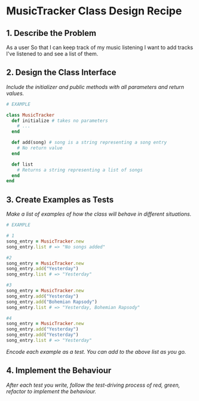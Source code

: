 # MusicTracker Class Design Recipe

## 1. Describe the Problem

As a user
So that I can keep track of my music listening
I want to add tracks I've listened to and see a list of them.

## 2. Design the Class Interface

_Include the initializer and public methods with all parameters and return values._

```ruby
# EXAMPLE

class MusicTracker
  def initialize # takes no parameters
    # ...
  end

  def add(song) # song is a string representing a song entry
    # No return value
  end

  def list
    # Returns a string representing a list of songs
  end
end
```

## 3. Create Examples as Tests

_Make a list of examples of how the class will behave in different situations._

```ruby
# EXAMPLE

# 1
song_entry = MusicTracker.new
song_entry.list # => "No songs added"

#2
song_entry = MusicTracker.new
song_entry.add("Yesterday") 
song_entry.list # => "Yesterday"

#3
song_entry = MusicTracker.new
song_entry.add("Yesterday") 
song_entry.add("Bohemian Rapsody")
song_entry.list # => "Yesterday, Bohemian Rapsody"

#4
song_entry = MusicTracker.new
song_entry.add("Yesterday") 
song_entry.add("Yesterday")
song_entry.list # => "Yesterday"

```

_Encode each example as a test. You can add to the above list as you go._

## 4. Implement the Behaviour

_After each test you write, follow the test-driving process of red, green, refactor to implement the behaviour._